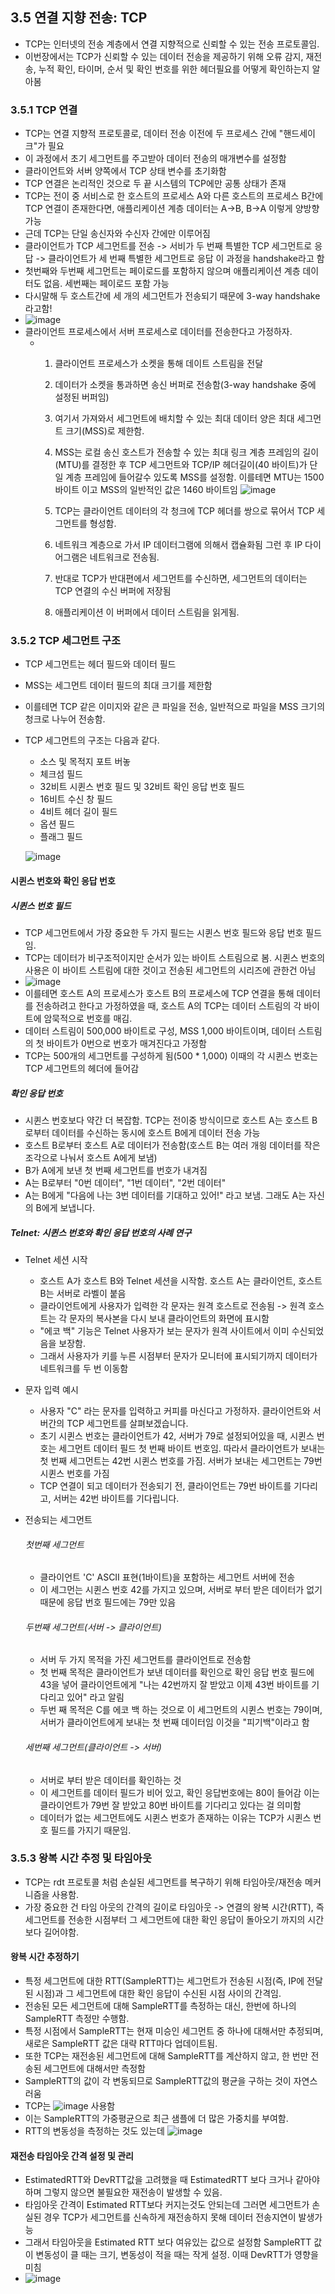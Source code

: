 ## 3.5 연결 지향 전송: TCP
- TCP는 인터넷의 전송 계층에서 연결 지향적으로 신뢰할 수 있는 전송 프로토콜임.
- 이번장에서는 TCP가 신뢰할 수 있는 데이터 전송을 제공하기 위해 오류 감지, 재전송, 누적 확인, 타이머, 순서 및 확인 번호를 위한 헤더필요를 어떻게 확인하는지 알아봄

### 3.5.1 TCP 연결
- TCP는 연결 지향적 프로토콜로, 데이터 전송 이전에 두 프로세스 간에 "핸드세이크"가 필요
- 이 과정에서 초기 세그먼트를 주고받아 데이터 전송의 매개변수를 설정함
- 클라이언트와 서버 양쪽에서 TCP 상태 변수를 초기화함
- TCP 연결은 논리적인 것으로 두 끝 시스템의 TCP에만 공통 상태가 존재
- TCP는 전이 중 서비스로 한 호스트의 프로세스 A와 다른 호스트의 프로세스 B간에 TCP 연결이 존재한다면, 애플리케이션 계층 데이터는 A->B, B->A 이렇게 양방향 가능
- 근데 TCP는 단일 송신자와 수신자 간에만 이루어짐
- 클라이언트가 TCP 세그먼트를 전송 -> 서비가 두 번째 특별한 TCP 세그먼트로 응답 -> 클라이언트가 세 번째 특별한 세그먼트로 응답 이 과정을 handshake라고 함
- 첫번째와 두번째 세그먼트는 페이로드를 포함하지 않으며 애플리케이션 계층 데이터도 없음. 세번째는 페이로드 포함 가능
- 다시말해 두 호스트간에 세 개의 세그먼트가 전송되기 때문에 3-way handshake 라고함!
- ![image](https://github.com/user-attachments/assets/700f5923-63cc-45ed-be21-7ae685bf1d71)
- 클라이언트 프로세스에서 서버 프로세스로 데이터를 전송한다고 가정하자.
  - 1) 클라이언트 프로세스가 소켓을 통해 데이트 스트림을 전달
    2) 데이터가 소켓을 통과하면 송신 버퍼로 전송함(3-way handshake 중에 설정된 버퍼임)
    3) 여기서 가져와서 세그먼트에 배치할 수 있는 최대 데이터 양은 최대 세그먼트 크기(MSS)로 제한함.
    4) MSS는 로컬 송신 호스트가 전송할 수 있는 최대 링크 계층 프레임의 길이(MTU)를 결정한 후 TCP 세그먼트와 TCP/IP 헤더길이(40 바이트)가 단일 계층 프레임에 들어갈수 있도록 MSS를 설정함.
       이를테면 MTU는 1500 바이트 이고 MSS의 일반적인 값은 1460 바이트임
       ![image](https://github.com/user-attachments/assets/6aaa9b49-aa91-431f-9526-fbad726ca871)

    5) TCP는 클라이언트 데이터의 각 청크에 TCP 헤더를 쌍으로 묶어서 TCP 세그먼트를 형성함.
    6) 네트워크 계층으로 가서 IP 데이터그램에 의해서 캡슐화됨 그런 후 IP 다이어그램은 네트워크로 전송됨.
    7) 반대로 TCP가 반대편에서 세그먼트를 수신하면, 세그먼트의 데이터는 TCP 연결의 수신 버퍼에 저장됨
    8) 애플리케이션 이 버퍼에서 데이터 스트림을 읽게됨.
   
 ### 3.5.2 TCP 세그먼트 구조 
 - TCP 세그먼트는 헤더 필드와 데이터 필드
 - MSS는 세그먼트 데이터 필드의 최대 크기를 제한함
 - 이를테면 TCP 같은 이미지와 같은 큰 파일을 전송, 일반적으로 파일을 MSS 크기의 청크로 나누어 전송함.
 - TCP 세그먼트의 구조는 다음과 같다.
   - 소스 및 목적지 포트 버놓
   - 체크섬 필드
   - 32비트 시퀸스 번호 필드 및 32비트 확인 응답 번호 필드
   - 16비트 수신 창 필드
   - 4비트 헤더 길이 필드
   - 옵션 필드
   - 플래그 필드
     
   ![image](https://github.com/user-attachments/assets/995e88f3-adf6-435f-805e-e915c491bcbf)

#### 시퀸스 번호와 확인 응답 번호
##### 시퀸스 번호 필드 
- TCP 세그먼트에서 가장 중요한 두 가지 필드는 시퀸스 번호 필드와 응답 번호 필드임.
- TCP는 데이터가 비구조적이지만 순서가 있는 바이트 스트림으로 봄. 시퀸스 번호의 사용은 이 바이트 스트림에 대한 것이고 전송된 세그먼트의 시리즈에 관한건 아님
- ![image](https://github.com/user-attachments/assets/4fc2036d-90c6-41b2-af8b-9db61e2fd0f3)
- 이를테면 호스트 A의 프로세스가 호스트 B의 프로세스에 TCP 연결을 통해 데이터를 전송하려고 한다고 가정하였을 때, 호스트 A의 TCP는 데이터 스트림의 각 바이트에 암묵적으로 번호를 매김.
- 데이터 스트림이 500,000 바이트로 구성, MSS 1,000 바이트이며, 데이터 스트림의 첫 바이트가 0번으로 번호가 매겨진다고 가정함
- TCP는 500개의 세그먼트를 구성하게 됨(500 * 1,000) 이때의 각 시퀸스 번호는 TCP 세그먼트의 헤더에 들어감
  
##### 확인 응답 번호 
- 시퀸스 번호보다 약간 더 복잡함. TCP는 전이중 방식이므로 호스트 A는 호스트 B로부터 데이터를 수신하는 동시에 호스트 B에게 데이터 전송 가능
- 호스트 B로부터 호스트 A로 데이터가 전송함(호스트 B는 여러 개읭 데이터를 작은 조각으로 나눠서 호스트 A에게 보냄)
- B가 A에게 보낸 첫 번째 세그먼트를 번호가 내겨짐
- A는 B로부터 "0번 데이터", "1번 데이터", "2번 데이터"
- A는 B에게 "다음에 나는 3번 데이터를 기대하고 있어!" 라고 보냄. 그래도 A는 자신의 B에게 보냅니다.

##### Telnet: 시퀸스 번호와 확인 응답 번호의 사례 연구
- Telnet 세션 시작
  - 호스트 A가 호스트 B와 Telnet 세션을 시작함. 호스트 A는 클라이언트, 호스트 B는 서버로 라벨이 붙음
  - 클라이언트에게 사용자가 입력한 각 문자는 원격 호스트로 전송됨 -> 원격 호스트는 각 문자의 복사본을 다시 보내 클라이언트의 화면에 표시함
  - "에코 백" 기능은 Telnet 사용자가 보는 문자가 원격 사이트에서 이미 수신되었음을 보장함.
  - 그래서 사용자가 키를 누른 시점부터 문자가 모니터에 표시되기까지 데이터가 네트워크를 두 번 이동함

- 문자 입력 예시
  - 사용자 "C" 라는 문자를 입력하고 커피를 마신다고 가정하자. 클라이언트와 서버간의 TCP 세그먼트를 살펴보겠습니다.
  - 초기 시퀸스 번호는 클라이언트가 42, 서버가 79로 설정되어있을 때, 시퀸스 번호는 세그먼트 데이터 필드 첫 번째 바이트 번호임. 따라서 클라이언트가 보내는 첫 번째 세그먼트는 42번 시퀸스 번호를 가짐. 서버가 보내는 세그먼트는 79번 시퀸스 번호를 가짐
  - TCP 연결이 되고 데이터가 전송되기 전, 클라이언트는 79번 바이트를 기다리고, 서버는 42번 바이트를 기다립니다.

- 전송되는 세그먼트
  ###### 첫번째 세그먼트
  - 클라이언트 'C' ASCII 표현(1바이트)을 포함하는 세그먼트 서버에 전송
  - 이 세그먼는 시퀸스 번호 42를 가지고 있으며, 서버로 부터 받은 데이터가 없기 때문에 응답 번호 필드에는 79만 있음
    
  ###### 두번째 세그먼트(서버 -> 클라이언트)
  - 서버 두 가지 목적을 가진 세그먼트를 클라이언트로 전송함
  - 첫 번째 목적은 클라이언트가 보낸 데이터를 확인으로 확인 응답 번호 필드에 43을 넣어 클라이언트에게 "나는 42번까지 잘 받았고 이제 43번 바이트를 기다리고 있어" 라고 알림
  - 두번 째 목적은 C를 에코 백 하는 것으로 이 세그먼트의 시퀸스 번호는 79이며, 서버가 클라이언트에게 보내는 첫 번째 데이터임 이것을 "피기백"이라고 함

  ###### 세번째 세그먼트(클라이언트 -> 서버)
  - 서버로 부터 받은 데이터를 확인하는 것
  - 이 세그먼트를 데이터 필드가 비어 있고, 확인 응답번호에는 80이 들어감 이는 클라이언트가 79번 잘 받았고 80번 바이트를 기다리고 있다는 걸 의미함
  - 데이터가 없는 세그먼트에도 시퀸스 번호가 존재하는 이유는 TCP가 시퀸스 번호 필드를 가지기 때문임.

### 3.5.3 왕복 시간 추정 및 타임아웃
- TCP는 rdt 프로토콜 처럼 손실된 세그먼트를 복구하기 위해 타임아웃/재전송 메커니즘을 사용함.
- 가장 중요한 건 타임 아웃의 간격의 길이로 타임아웃 -> 연결의 왕복 시간(RTT), 즉 세그먼트를 전송한 시점부터 그 세그먼트에 대한 확인 응답이 돌아오기 까지의 시간보다 길어야함.

#### 왕복 시간 추정하기
- 특정 세그먼트에 대한 RTT(SampleRTT)는 세그먼트가 전송된 시점(즉, IP에 전달된 시점)과 그 세그먼트에 대한 확인 응답이 수신된 시점 사이의 간격임.
- 전송된 모든 세그먼트에 대해 SampleRTT를 측정하는 대신, 한번에 하나의 SampleRTT 측정만 수행함.
- 특정 시점에서 SampleRTT는 현재 미승인 세그먼트 중 하나에 대해서만 추정되며, 새로은 SampleRTT 값은 대략 RTT마다 업데이트됨.
- 또한 TCP는 재전송된 세그먼트에 대해 SampleRTT를 계산하지 않고, 한 번만 전송된 세그먼트에 대해서만 측정함
- SampleRTT의 값이 각 변동되므로 SampleRTT값의 평균을 구하는 것이 자연스러움
- TCP는 ![image](https://github.com/user-attachments/assets/b6649947-cee9-464c-abb3-4edba5cc7375) 사용함
- 이는 SampleRTT의 가중평균으로 최근 샘플에 더 많은 가중치를 부여함.
- RTT의 변동성을 측정하는 것도 있는데 ![image](https://github.com/user-attachments/assets/be30e64d-080b-485a-9117-c860650eca45)
#### 재전송 타임아웃 간격 설정 및 관리
- EstimatedRTT와 DevRTT값을 고려했을 때 EstimatedRTT 보다 크거나 같아야 하며 그렇지 않으면 불필요한 재전송이 발생할 수 있음.
- 타임아웃 간격이 Estimated RTT보다 커지는것도 안되는데 그러면 세그먼트가 손실된 경우 TCP가 세그먼트를 신속하게 재전송하지 못해 데이터 전송지연이 발생가능
- 그래서 타임아웃을 Estimated RTT 보다 여유있는 값으로 설정함 SampleRTT 값이 변동성이 클 때는 크기, 변동성이 적을 때는 작게 설정. 이때 DevRTT가 영향을 미침
- ![image](https://github.com/user-attachments/assets/4adeded8-7e45-4f09-9d56-ef46c9263728)


